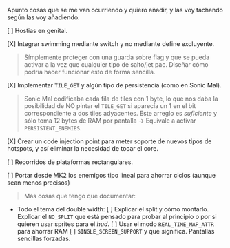 Apunto cosas que se me van ocurriendo y quiero añadir, y las voy tachando según las voy añadiendo.

[ ] Hostias en genital.

[X] Integrar swimming mediante switch y no mediante define excluyente.

> Símplemente proteger con una guarda sobre flag y que se pueda activar a la vez que cualquier tipo de salto/jet pac. Diseñar cómo podría hacer funcionar esto de forma sencilla.

[X] Implementar `TILE_GET` y algún tipo de persistencia (como en Sonic Mal). 

> Sonic Mal codificaba cada fila de tiles con 1 byte, lo que nos daba la posibilidad de NO pintar el `TILE_GET` si aparecía un 1 en el bit correspondiente a dos tiles adyacentes. Este arreglo es *suficiente* y sólo toma 12 bytes de RAM por pantalla -> Equivale a activar `PERSISTENT_ENEMIES`.

[X] Crear un code injection point para meter soporte de nuevos tipos de hotspots, y así eliminar la necesidad de tocar el core.

[ ] Recorridos de plataformas rectangulares.

[ ] Portar desde MK2 los enemigos tipo lineal para ahorrar ciclos (aunque sean menos precisos)

> Más cosas que tengo que documentar:

- Todo el tema del double width:
[ ] Explicar el split y cómo montarlo. Explicar el `NO_SPLIT` que está pensado para probar al principio o por si quieren usar sprites para el _hud_.
[ ] Usar el modo `REAL_TIME_MAP_ATTR` para ahorrar RAM
[ ] `SINGLE_SCREEN_SUPPORT` y qué significa. Pantallas sencillas forzadas.
